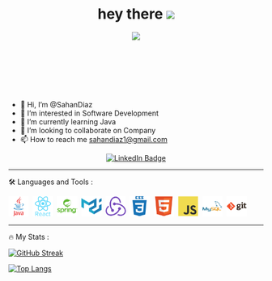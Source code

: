 <h1 align="center">
  hey there
  <img src="https://media.giphy.com/media/hvRJCLFzcasrR4ia7z/giphy.gif" width="30px"/>
</h1>

<div style="width:100%;height:0;padding-bottom:24%;position:relative;" id="header" align="center">
  <img src="https://media.giphy.com/media/PgLLtnqHts1woXeKpy/giphy.gif"/>
</div>

- 👋 Hi, I’m @SahanDiaz
- 👀 I’m interested in Software Development
- 🌱 I’m currently learning Java
- 💞️ I’m looking to collaborate on Company
- 📫 How to reach me sahandiaz1@gmail.com 
<div id="badges" align="center">
  <a href = "https://www.linkedin.com/in/sahan-diaz/"> 
    <img src="https://img.shields.io/badge/LinkedIn-blue?style=for-the-badge&logo=linkedin&logoColor=white" 
     alt="LinkedIn Badge" />
  </a>
</div>

<hr>

:hammer_and_wrench: Languages and Tools :

<div>
  <img src="https://github.com/devicons/devicon/blob/master/icons/java/java-original-wordmark.svg" title="Java" alt="Java" width="40" height="40"/>&nbsp;
  <img src="https://github.com/devicons/devicon/blob/master/icons/react/react-original-wordmark.svg" title="React" alt="React" width="40" height="40"/>&nbsp;
  <img src="https://github.com/devicons/devicon/blob/master/icons/spring/spring-original-wordmark.svg" title="Spring" alt="Spring" width="40" height="40"/>&nbsp;
  <img src="https://github.com/devicons/devicon/blob/master/icons/materialui/materialui-original.svg" title="Material UI" alt="Material UI" width="40" height="40"/>&nbsp;
  <img src="https://github.com/devicons/devicon/blob/master/icons/redux/redux-original.svg" title="Redux" alt="Redux " width="40" height="40"/>&nbsp;
  <img src="https://github.com/devicons/devicon/blob/master/icons/css3/css3-plain-wordmark.svg"  title="CSS3" alt="CSS" width="40" height="40"/>&nbsp;
  <img src="https://github.com/devicons/devicon/blob/master/icons/html5/html5-original.svg" title="HTML5" alt="HTML" width="40" height="40"/>&nbsp;
  <img src="https://github.com/devicons/devicon/blob/master/icons/javascript/javascript-original.svg" title="JavaScript" alt="JavaScript" width="40" height="40"/>&nbsp;
  <img src="https://github.com/devicons/devicon/blob/master/icons/mysql/mysql-original-wordmark.svg" title="MySQL"  alt="MySQL" width="40" height="40"/>&nbsp;
  <img src="https://github.com/devicons/devicon/blob/master/icons/git/git-original-wordmark.svg" title="Git" **alt="Git" width="40" height="40"/>
</div>

<hr>

:fire: My Stats :

[![GitHub Streak](http://github-readme-streak-stats.herokuapp.com?user=SahanDiaz&theme=dark&date_format=M%20j%5B%2C%20Y%5D)](https://github.com/SahanDiaz?tab=repositories)


[![Top Langs](https://github-readme-stats.vercel.app/api/top-langs/?username=SahanDiaz&layout=compact&theme=vision-friendly-dark)](https://github.com/SahanDiaz?tab=repositories)

<!---
SahanDiaz/SahanDiaz is a ✨ special ✨ repository because its `README.md` (this file) appears on your GitHub profile.
You can click the Preview link to take a look at your changes.
--->
